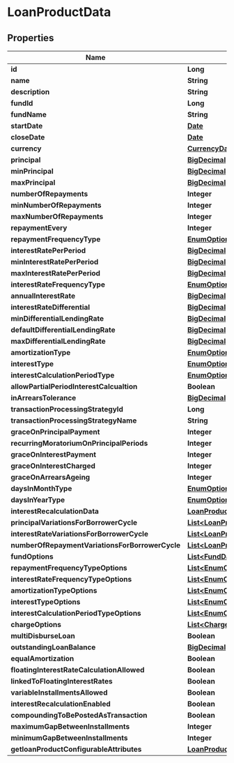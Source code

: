 

# LoanProductData

## Properties

Name | Type | Description | Notes
------------ | ------------- | ------------- | -------------
**id** | **Long** |  |  [optional]
**name** | **String** |  |  [optional]
**description** | **String** |  |  [optional]
**fundId** | **Long** |  |  [optional]
**fundName** | **String** |  |  [optional]
**startDate** | [**Date**](Date.md) |  |  [optional]
**closeDate** | [**Date**](Date.md) |  |  [optional]
**currency** | [**CurrencyData**](CurrencyData.md) |  |  [optional]
**principal** | [**BigDecimal**](BigDecimal.md) |  |  [optional]
**minPrincipal** | [**BigDecimal**](BigDecimal.md) |  |  [optional]
**maxPrincipal** | [**BigDecimal**](BigDecimal.md) |  |  [optional]
**numberOfRepayments** | **Integer** |  |  [optional]
**minNumberOfRepayments** | **Integer** |  |  [optional]
**maxNumberOfRepayments** | **Integer** |  |  [optional]
**repaymentEvery** | **Integer** |  |  [optional]
**repaymentFrequencyType** | [**EnumOptionData**](EnumOptionData.md) |  |  [optional]
**interestRatePerPeriod** | [**BigDecimal**](BigDecimal.md) |  |  [optional]
**minInterestRatePerPeriod** | [**BigDecimal**](BigDecimal.md) |  |  [optional]
**maxInterestRatePerPeriod** | [**BigDecimal**](BigDecimal.md) |  |  [optional]
**interestRateFrequencyType** | [**EnumOptionData**](EnumOptionData.md) |  |  [optional]
**annualInterestRate** | [**BigDecimal**](BigDecimal.md) |  |  [optional]
**interestRateDifferential** | [**BigDecimal**](BigDecimal.md) |  |  [optional]
**minDifferentialLendingRate** | [**BigDecimal**](BigDecimal.md) |  |  [optional]
**defaultDifferentialLendingRate** | [**BigDecimal**](BigDecimal.md) |  |  [optional]
**maxDifferentialLendingRate** | [**BigDecimal**](BigDecimal.md) |  |  [optional]
**amortizationType** | [**EnumOptionData**](EnumOptionData.md) |  |  [optional]
**interestType** | [**EnumOptionData**](EnumOptionData.md) |  |  [optional]
**interestCalculationPeriodType** | [**EnumOptionData**](EnumOptionData.md) |  |  [optional]
**allowPartialPeriodInterestCalcualtion** | **Boolean** |  |  [optional]
**inArrearsTolerance** | [**BigDecimal**](BigDecimal.md) |  |  [optional]
**transactionProcessingStrategyId** | **Long** |  |  [optional]
**transactionProcessingStrategyName** | **String** |  |  [optional]
**graceOnPrincipalPayment** | **Integer** |  |  [optional]
**recurringMoratoriumOnPrincipalPeriods** | **Integer** |  |  [optional]
**graceOnInterestPayment** | **Integer** |  |  [optional]
**graceOnInterestCharged** | **Integer** |  |  [optional]
**graceOnArrearsAgeing** | **Integer** |  |  [optional]
**daysInMonthType** | [**EnumOptionData**](EnumOptionData.md) |  |  [optional]
**daysInYearType** | [**EnumOptionData**](EnumOptionData.md) |  |  [optional]
**interestRecalculationData** | [**LoanProductInterestRecalculationData**](LoanProductInterestRecalculationData.md) |  |  [optional]
**principalVariationsForBorrowerCycle** | [**List&lt;LoanProductBorrowerCycleVariationData&gt;**](LoanProductBorrowerCycleVariationData.md) |  |  [optional]
**interestRateVariationsForBorrowerCycle** | [**List&lt;LoanProductBorrowerCycleVariationData&gt;**](LoanProductBorrowerCycleVariationData.md) |  |  [optional]
**numberOfRepaymentVariationsForBorrowerCycle** | [**List&lt;LoanProductBorrowerCycleVariationData&gt;**](LoanProductBorrowerCycleVariationData.md) |  |  [optional]
**fundOptions** | [**List&lt;FundData&gt;**](FundData.md) |  |  [optional]
**repaymentFrequencyTypeOptions** | [**List&lt;EnumOptionData&gt;**](EnumOptionData.md) |  |  [optional]
**interestRateFrequencyTypeOptions** | [**List&lt;EnumOptionData&gt;**](EnumOptionData.md) |  |  [optional]
**amortizationTypeOptions** | [**List&lt;EnumOptionData&gt;**](EnumOptionData.md) |  |  [optional]
**interestTypeOptions** | [**List&lt;EnumOptionData&gt;**](EnumOptionData.md) |  |  [optional]
**interestCalculationPeriodTypeOptions** | [**List&lt;EnumOptionData&gt;**](EnumOptionData.md) |  |  [optional]
**chargeOptions** | [**List&lt;ChargeData&gt;**](ChargeData.md) |  |  [optional]
**multiDisburseLoan** | **Boolean** |  |  [optional]
**outstandingLoanBalance** | [**BigDecimal**](BigDecimal.md) |  |  [optional]
**equalAmortization** | **Boolean** |  |  [optional]
**floatingInterestRateCalculationAllowed** | **Boolean** |  |  [optional]
**linkedToFloatingInterestRates** | **Boolean** |  |  [optional]
**variableInstallmentsAllowed** | **Boolean** |  |  [optional]
**interestRecalculationEnabled** | **Boolean** |  |  [optional]
**compoundingToBePostedAsTransaction** | **Boolean** |  |  [optional]
**maximumGapBetweenInstallments** | **Integer** |  |  [optional]
**minimumGapBetweenInstallments** | **Integer** |  |  [optional]
**getloanProductConfigurableAttributes** | [**LoanProductConfigurableAttributes**](LoanProductConfigurableAttributes.md) |  |  [optional]



